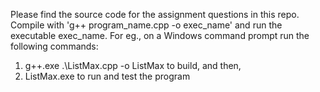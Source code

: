 Please find the source code for the assignment questions in this repo. Compile with 'g++ program_name.cpp -o exec_name' and run the executable exec_name. 
For eg., on a Windows command prompt run the following commands:
1) g++.exe .\ListMax.cpp -o ListMax to build, and then,
2) ListMax.exe to run and test the program
